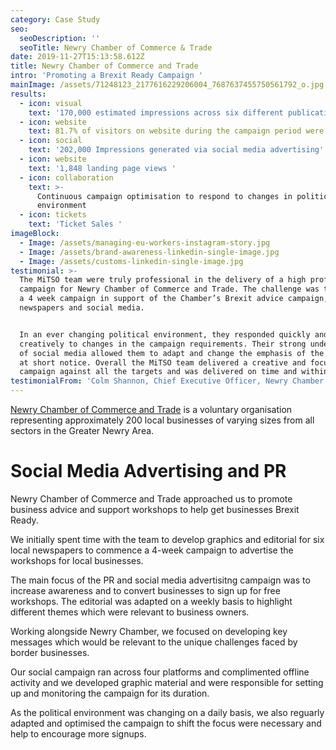 ```yaml
---
category: Case Study
seo:
  seoDescription: ''
  seoTitle: Newry Chamber of Commerce & Trade
date: 2019-11-27T15:13:58.612Z
title: Newry Chamber of Commerce and Trade
intro: 'Promoting a Brexit Ready Campaign '
mainImage: /assets/71248123_2177616229206004_7687637455750561792_o.jpg
results:
  - icon: visual
    text: '170,000 estimated impressions across six different publications'
  - icon: website
    text: 81.7% of visitors on website during the campaign period were new
  - icon: social
    text: '202,000 Impressions generated via social media advertising'
  - icon: website
    text: '1,848 landing page views '
  - icon: collaboration
    text: >-
      Continuous campaign optimisation to respond to changes in political
      environment 
  - icon: tickets
    text: 'Ticket Sales '
imageBlock:
  - Image: /assets/managing-eu-workers-instagram-story.jpg
  - Image: /assets/brand-awareness-linkedin-single-image.jpg
  - Image: /assets/customs-linkedin-single-image.jpg
testimonial: >-
  The MiTSO team were truly professional in the delivery of a high profile
  campaign for Newry Chamber of Commerce and Trade. The challenge was to deliver
  a 4 week campaign in support of the Chamber’s Brexit advice campaign, across
  newspapers and social media. 


  In an ever changing political environment, they responded quickly and
  creatively to changes in the campaign requirements. Their strong understanding
  of social media allowed them to adapt and change the emphasis of the campaign
  at short notice. Overall the MiTSO team delivered a creative and focused
  campaign against all the targets and was delivered on time and within budget.
testimonialFrom: 'Colm Shannon, Chief Executive Officer, Newry Chamber of Commerce & Trade.'
---
```

[Newry Chamber of Commerce and Trade](https://newrychamber.com) is a voluntary organisation representing approximately 200 local businesses of varying sizes from all sectors in the Greater Newry Area. 

# Social Media Advertising and PR

Newry Chamber of Commerce and Trade approached us to promote business advice and support workshops to help get businesses Brexit Ready.

We initially spent time with the team to develop graphics and editorial for six local newspapers to commence a 4-week campaign to advertise the workshops for local businesses. 

The main focus of the PR and social media advertisitng campaign was to increase awareness and to convert businesses to sign up for free workshops. The editorial was adapted on a weekly basis to highlight different themes which were relevant to business owners. 

Working alongside Newry Chamber, we focused on developing key messages which would be relevant to the unique challenges faced by border businesses. 

Our social campaign ran across four platforms and complimented offline activity and we developed graphic material and were responsible for setting up and monitoring the campaign for its duration. 

As the political environment was changing on a daily basis, we also reguarly adapted and optimised the campaign to shift the focus were necessary and help to encourage more signups.
